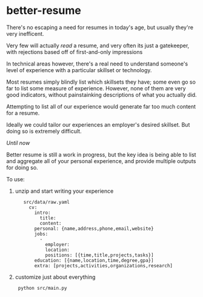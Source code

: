 better-resume
=============

There's no escaping a need for resumes in today's age, but usually they're very
inefficent.

Very few will actually *read* a resume, and very often its just a gatekeeper,
with rejections based off of first-and-only impressions

In technical areas however, there's a real need to understand someone's level of
experience with a particular skillset or technology. 

Most resumes simply blindly list which skillsets they have; some even go so far
to list some measure of experience. However, none of them are very good
indicators, without painstainking descriptions of what you actually did.

Attempting to list all of our experience would generate far too much content for
a resume.

Ideally we could tailor our experiences an employer's desired skillset. But
doing so is extremely difficult.

*Until now*

Better resume is still a work in progress, but the key idea is being able to
list and aggregate all of your personal experience, and provide multiple outputs
for doing so.

To use:

1. unzip and start writing your experience

          src/data/raw.yaml
            cv:
              intro:
                title:
                content:
              personal: {name,address,phone,email,website}
              jobs: 
                -
                  employer:
                  location:
                  positions: [{time,title,projects,tasks}]
              education: [{name,location,time,degree,gpa}]
              extra: [projects,activities,organizations,research]

2. customize just about everything

        python src/main.py
